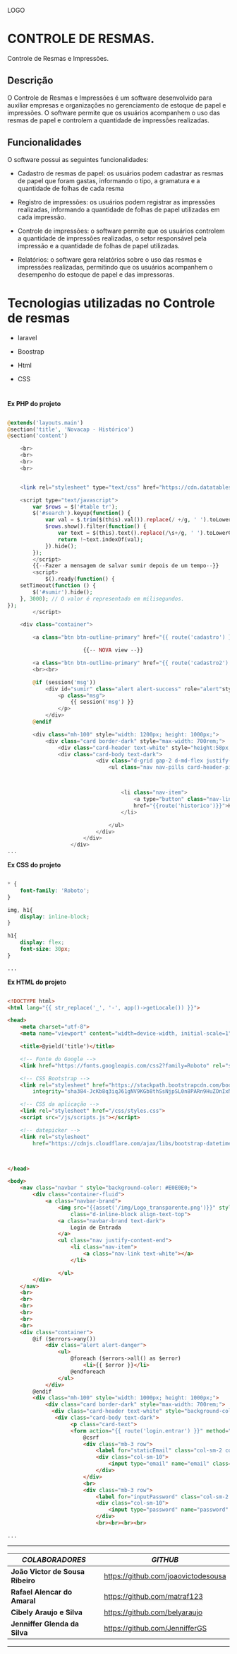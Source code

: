 LOGO

# CONTROLE DE RESMAS.
Controle de Resmas e Impressões.


## Descrição
O Controle de Resmas e Impressões é um software desenvolvido para auxiliar empresas e organizações no gerenciamento de estoque de papel e impressões. O software permite que os usuários acompanhem o uso das resmas de papel e controlem a quantidade de impressões realizadas.

## Funcionalidades
O software possui as seguintes funcionalidades:

* Cadastro de resmas de papel: os usuários podem cadastrar as resmas de papel que foram gastas, informando o tipo, a gramatura e a quantidade de folhas de cada resma


* Registro de impressões: os usuários podem registrar as impressões realizadas, informando a quantidade de folhas de papel utilizadas em cada impressão.

* Controle de impressões: o software permite que os usuários controlem a quantidade de impressões realizadas, o setor responsável pela impressão e a quantidade de folhas de papel utilizadas.

* Relatórios: o software gera relatórios sobre o uso das resmas e impressões realizadas, permitindo que os usuários acompanhem o desempenho do estoque de papel e das impressoras.

# Tecnologias utilizadas no Controle de resmas

* laravel

* Boostrap

* Html

* CSS

#

**Ex PHP do projeto**
```PHP

@extends('layouts.main')
@section('title', 'Novacap - Histórico')
@section('content')

    <br>
    <br>
    <br>
    <br>


    <link rel="stylesheet" type="text/css" href="https://cdn.datatables.net/1.13.1/css/jquery.dataTables.css">

    <script type="text/javascript">
        var $rows = $('#table tr');
        $('#search').keyup(function() {
            var val = $.trim($(this).val()).replace(/ +/g, ' ').toLowerCase();
            $rows.show().filter(function() {
                var text = $(this).text().replace(/\s+/g, ' ').toLowerCase();
                return !~text.indexOf(val);
            }).hide();
        });
        </script>
        {{--Fazer a mensagem de salvar sumir depois de um tempo--}}
        <script>
            $().ready(function() {
	setTimeout(function () {
		$('#sumir').hide();
    }, 3000); // O valor é representado em milisegundos.
});
        </script>

    <div class="container">

        <a class="btn btn-outline-primary" href="{{ route('cadastro') }}" role="button">NOVA SOLICITAÇÃO</a>

                        {{-- NOVA view --}}

        <a class="btn btn-outline-primary" href="{{ route('cadastro2') }}" role="button">GESTÃO DE IMPRESSÕES</a>
        <br><br>

        @if (session('msg'))
            <div id="sumir" class="alert alert-success" role="alert"style="width: 1200px;">
                <p class="msg">
                    {{ session('msg') }}
                </p>
            </div>
        @endif

        <div class="mh-100" style="width: 1200px; height: 1000px;">
            <div class="card border-dark" style="max-width: 700rem;">
                <div class="card-header text-white" style="height:58px; background-color: #044f84; text-align: center;"> <h5>HISTÓRICO DE IMPRESSÕES</h5>
                <div class="card-body text-dark">
                            <div class="d-grid gap-2 d-md-flex justify-content-md-end">
                                <ul class="nav nav-pills card-header-pills">



                                    <li class="nav-item">
                                        <a type="button" class="nav-link active " style="margin:-54px 0px; background-color: #05395e;"
                                        href="{{route('historico')}}">Histórico de Resmas</a>
                                    </li>

                                </ul>
                            </div>
                        </div>
                    </div>
...

```


**Ex CSS do projeto**
```CSS

* {
    font-family: 'Roboto';
}

img, h1{
    display: inline-block;
}

h1{
    display: flex;
    font-size: 30px;
}

...

```

**Ex HTML do projeto**
```HTML

<!DOCTYPE html>
<html lang="{{ str_replace('_', '-', app()->getLocale()) }}">

<head>
    <meta charset="utf-8">
    <meta name="viewport" content="width=device-width, initial-scale=1">

    <title>@yield('title')</title>

    <!-- Fonte do Google -->
    <link href="https://fonts.googleapis.com/css2?family=Roboto" rel="stylesheet">

    <!-- CSS Bootstrap -->
    <link rel="stylesheet" href="https://stackpath.bootstrapcdn.com/bootstrap/4.5.2/css/bootstrap.min.css"
        integrity="sha384-JcKb8q3iqJ61gNV9KGb8thSsNjpSL0n8PARn9HuZOnIxN0hoP+VmmDGMN5t9UJ0Z" crossorigin="anonymous">

    <!-- CSS da aplicação -->
    <link rel="stylesheet" href="/css/styles.css">
    <script src="/js/scripts.js"></script>

    <!-- datepicker -->
    <link rel="stylesheet"
        href="https://cdnjs.cloudflare.com/ajax/libs/bootstrap-datetimepicker/4.7.14/css/bootstrap-datetimepicker.min.css">



</head>

<body>
    <nav class="navbar " style="background-color: #E0E0E0;">
        <div class="container-fluid">
            <a class="navbar-brand">
                <img src="{{asset('/img/Logo_transparente.png')}}" style="width: 150px; height: 60px"
                    class="d-inline-block align-text-top">
                <a class="navbar-brand text-dark">
                    Login de Entrada
                </a>
                <ul class="nav justify-content-end">
                    <li class="nav-item">
                        <a class="nav-link text-white"></a>
                    </li>

                </ul>
        </div>
    </nav>
    <br>
    <br>
    <br>
    <br>
    <br>
    <br>
    <div class="container">
        @if ($errors->any())
            <div class="alert alert-danger">
                <ul>
                    @foreach ($errors->all() as $error)
                        <li>{{ $error }}</li>
                    @endforeach
                </ul>
            </div>
        @endif
        <div class="mh-100" style="width: 1000px; height: 1000px;">
            <div class="card border-dark" style="max-width: 700rem;">
              <div class="card-header text-white" style="background-color: #044f84;">Login</div>
               <div class="card-body text-dark">
                    <p class="card-text">
                    <form action="{{ route('login.entrar') }}" method="POST">
                        @csrf
                        <div class="mb-3 row">
                            <label for="staticEmail" class="col-sm-2 col-form-label">Usuário:</label>
                            <div class="col-sm-10">
                                <input type="email" name="email" class="form-control" id="staticEmail">
                            </div>
                        </div>
                        <br>
                        <div class="mb-3 row">
                            <label for="inputPassword" class="col-sm-2 col-form-label">Senha:</label>
                            <div class="col-sm-10">
                                <input type="password" name="password" class="form-control" id="inputPassword">
                            </div>
                            <br><br><br><br>

...

```

---------------------------------------------------------------

_**COLABORADORES**_ | _**GITHUB**_
-------------- | ----------------
**João Victor de Sousa Ribeiro** | https://github.com/joaovictodesousa
**Rafael Alencar do Amaral** | https://github.com/matraf123
**Cibely Araujo e Silva** | https://github.com/belyaraujo
**Jenniffer Glenda da Silva** | https://github.com/JennifferGS

---------------------------------------------------------------

